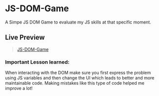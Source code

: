 # JS-DOM-Game
A Simpe JS DOM Game to evaluate my JS skills at that specific moment. 

## Live Preview
> [JS-DOM-Game](https://pig-gamepr.netlify.com/)

### Important Lesson learned: 
When interacting with the DOM make sure you first express the problem using JS variables and then change the UI which leads to better and more maintainable code. Making mistakes like this type of code helped me improve a lot!

